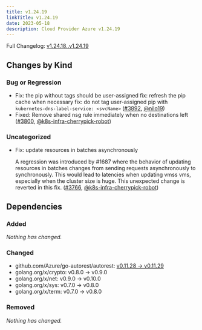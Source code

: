 ```yaml
---
title: v1.24.19
linkTitle: v1.24.19
date: 2023-05-18
description: Cloud Provider Azure v1.24.19
---
```

Full Changelog: [v1.24.18..v1.24.19](https://github.com/kubernetes-sigs/cloud-provider-azure/compare/v1.24.18...v1.24.19)

## Changes by Kind

### Bug or Regression

- Fix: the pip without tags should be user-assigned
  fix: refresh the pip cache when necessary
  fix: do not tag user-assigned pip with `kubernetes-dns-label-service: <svcName>` ([#3892](https://github.com/kubernetes-sigs/cloud-provider-azure/pull/3892), [@nilo19](https://github.com/nilo19))
- Fixed: Remove shared nsg rule immediately when no destinations left ([#3800](https://github.com/kubernetes-sigs/cloud-provider-azure/pull/3800), [@k8s-infra-cherrypick-robot](https://github.com/k8s-infra-cherrypick-robot))

### Uncategorized

- Fix: update resources in batches asynchronously
  
  A regression was introduced by #1687 where the behavior of updating resources in batches changes from sending requests asynchronously to synchronously. This would lead to latencies when updating vmss vms, especially when the cluster size is huge. This unexpected change is reverted in this fix. ([#3766](https://github.com/kubernetes-sigs/cloud-provider-azure/pull/3766), [@k8s-infra-cherrypick-robot](https://github.com/k8s-infra-cherrypick-robot))

## Dependencies

### Added
_Nothing has changed._

### Changed
- github.com/Azure/go-autorest/autorest: [v0.11.28 → v0.11.29](https://github.com/Azure/go-autorest/autorest/compare/v0.11.28...v0.11.29)
- golang.org/x/crypto: v0.8.0 → v0.9.0
- golang.org/x/net: v0.9.0 → v0.10.0
- golang.org/x/sys: v0.7.0 → v0.8.0
- golang.org/x/term: v0.7.0 → v0.8.0

### Removed
_Nothing has changed._
